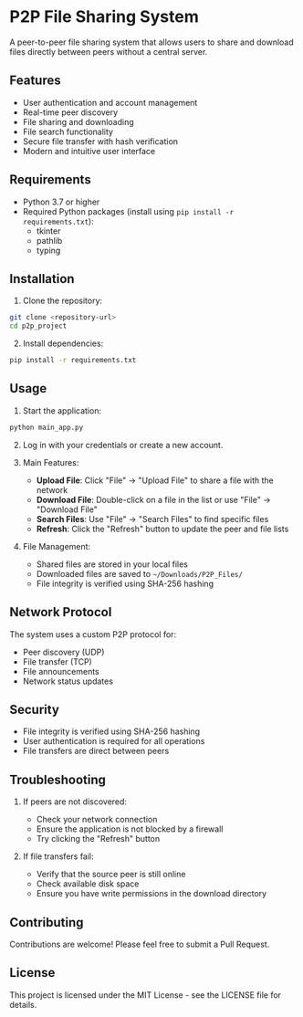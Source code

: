# P2P File Sharing System

A peer-to-peer file sharing system that allows users to share and download files directly between peers without a central server.

## Features

- User authentication and account management
- Real-time peer discovery
- File sharing and downloading
- File search functionality
- Secure file transfer with hash verification
- Modern and intuitive user interface

## Requirements

- Python 3.7 or higher
- Required Python packages (install using `pip install -r requirements.txt`):
  - tkinter
  - pathlib
  - typing

## Installation

1. Clone the repository:
```bash
git clone <repository-url>
cd p2p_project
```

2. Install dependencies:
```bash
pip install -r requirements.txt
```

## Usage

1. Start the application:
```bash
python main_app.py
```

2. Log in with your credentials or create a new account.

3. Main Features:
   - **Upload File**: Click "File" -> "Upload File" to share a file with the network
   - **Download File**: Double-click on a file in the list or use "File" -> "Download File"
   - **Search Files**: Use "File" -> "Search Files" to find specific files
   - **Refresh**: Click the "Refresh" button to update the peer and file lists

4. File Management:
   - Shared files are stored in your local files
   - Downloaded files are saved to `~/Downloads/P2P_Files/`
   - File integrity is verified using SHA-256 hashing

## Network Protocol

The system uses a custom P2P protocol for:
- Peer discovery (UDP)
- File transfer (TCP)
- File announcements
- Network status updates

## Security

- File integrity is verified using SHA-256 hashing
- User authentication is required for all operations
- File transfers are direct between peers

## Troubleshooting

1. If peers are not discovered:
   - Check your network connection
   - Ensure the application is not blocked by a firewall
   - Try clicking the "Refresh" button

2. If file transfers fail:
   - Verify that the source peer is still online
   - Check available disk space
   - Ensure you have write permissions in the download directory

## Contributing

Contributions are welcome! Please feel free to submit a Pull Request.

## License

This project is licensed under the MIT License - see the LICENSE file for details. 